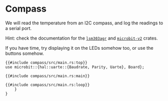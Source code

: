 # Compass

We will read the temperature from an I2C compass, and log the readings to a serial port.

Hint: check the documentation for the [`lsm303agr`](https://docs.rs/lsm303agr/latest/lsm303agr/) and
[`microbit-v2`](https://docs.rs/microbit-v2/latest/microbit/) crates.

If you have time, try displaying it on the LEDs somehow too, or use the buttons somehow.

```rust,should_panic
{{#include compass/src/main.rs:top}}
use microbit::{hal::uarte::{Baudrate, Parity, Uarte}, Board};

{{#include compass/src/main.rs:main}}

{{#include compass/src/main.rs:loop}}
    }
}
```
